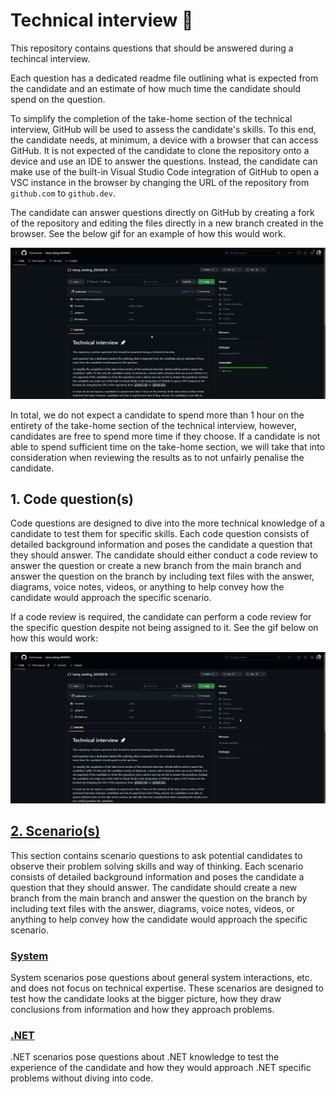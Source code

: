 # Technical interview 🚀

This repository contains questions that should be answered during a techincal interview.

Each question has a dedicated readme file outlining what is expected from the candidate and an estimate of how much time the candidate should spend on the question.

To simplify the completion of the take-home section of the technical interview, GitHub will be used to assess the candidate's skills. To this end, the candidate needs, at minimum,
a device with a browser that can access GitHub. It is not expected of the candidate to clone the repository onto a device and use an IDE to answer the questions. Instead,
the candidate can make use of the built-in Visual Studio Code integration of GitHub to open a VSC instance in the browser by changing the URL of the repository from
`github.com` to `github.dev`.

The candidate can answer questions directly on GitHub by creating a fork of the repository and editing the files directly in a new branch created in the browser. See the
below gif for an example of how this would work.

![Answering questions directly](Answering_Questions.gif)

In total, we do not expect a candidate to spend more than 1 hour on the entirety of the take-home section of the technical interview, however, candidates are free to spend
more time if they choose. If a candidate is not able to spend sufficient time on the take-home section, we will take that into consideration when reviewing the results as to not
unfairly penalise the candidate.

## 1. Code question(s)
Code questions are designed to dive into the more technical knowledge of a candidate to test them for specific skills. 
Each code question consists of detailed background information and poses the candidate a question that they should answer. 
The candidate should either conduct a code review to answer the question or create a new branch from the main branch and answer the question on the branch by 
including text files with the answer, diagrams, voice notes, videos,
or anything to help convey how the candidate would approach the specific scenario.

If a code review is required, the candidate can perform a code review for the specific question despite not being assigned to it. See the gif below on how this would work:

![Code review](Code_review.gif)

## [2. Scenario(s)](Scenarios)
This section contains scenario questions to ask potential candidates to observe their problem solving skills and way of thinking. 
Each scenario consists of detailed background information and poses the candidate a question that they should answer. 
The candidate should create a new branch from the main branch and answer the question on the branch by including text files with the answer, diagrams, voice notes, videos,
or anything to help convey how the candidate would approach the specific scenario.

### [System](Scenarios/System)
System scenarios pose questions about general system interactions, etc. and does not focus on technical expertise. 
These scenarios are designed to test how the candidate looks at the bigger picture, how they draw conclusions from information and how they approach problems.

### [.NET](Scenarios/.NET)
.NET scenarios pose questions about .NET knowledge to test the experience of the candidate and how they would approach .NET specific problems without diving into code.
